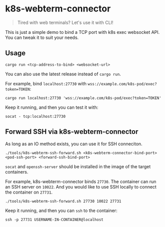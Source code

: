 # k8s-webterm-connector

> Tired with web terminals?
> Let's use it with CLI!

This is just a simple demo to bind a TCP port with k8s exec websocket API.
You can tweak it to suit your needs.

## Usage

```
cargo run <tcp-address-to-bind> <websocket-url>
```

You can also use the latest release instead of `cargo run`.

For example, bind `localhost:27730` with `wss://example.com/k8s-pod/exec?token=TOKEN`:

```
cargo run localhost:27730 'wss://example.com/k8s-pod/exec?token=TOKEN'
```

Keep it running, and then you can test it with:

```
socat - tcp:localhost:27730
```

## Forward SSH via k8s-webterm-connector

As long as an IO method exists, you can use it for SSH conneciton.

```
./tools/k8s-webterm-ssh-forward.sh <k8s-webterm-connector-bind-port> <pod-ssh-port> <forward-ssh-bind-port>
```

`socat` and `openssh-server` should be installed in the image of the target containers.

For example, k8s-webterm-connector binds `27730`.
The container can run an SSH server on `10022`.
And you would like to use SSH locally to connect the container on `27731`.

```
./tools/k8s-webterm-ssh-forward.sh 27730 10022 27731
```

Keep it running, and then you can `ssh` to the container:

```
ssh -p 27731 USERNAME-IN-CONTAINER@localhost
```
